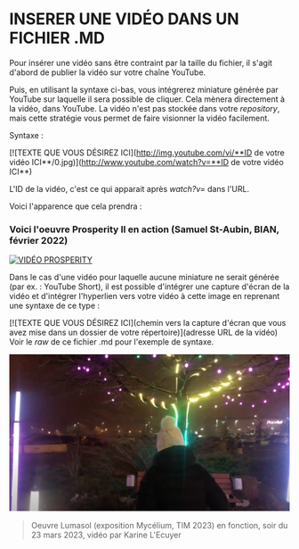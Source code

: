 # INSERER UNE VIDÉO DANS UN FICHIER .MD

Pour insérer une vidéo sans être contraint par la taille du fichier, il s'agit d'abord de publier la vidéo sur votre chaîne YouTube.

Puis, en utilisant la syntaxe ci-bas, vous intégrerez miniature générée par YouTube sur laquelle il sera possible de cliquer. Cela mènera directement à la vidéo, dans YouTube. La vidéo n'est pas stockée dans votre *repository*, mais cette stratégie vous permet de faire visionner la vidéo facilement.

Syntaxe :

[![TEXTE QUE VOUS DÉSIREZ ICI](http://img.youtube.com/vi/**ID de votre vidéo ICI**/0.jpg)](http://www.youtube.com/watch?v=**ID de votre vidéo ICI**)

L'ID de la vidéo, c'est ce qui apparait après *watch?v=* dans l'URL.

Voici l'apparence que cela prendra :

### Voici l'oeuvre Prosperity II en action (Samuel St-Aubin, BIAN, février 2022)
[![VIDÉO PROSPERITY](http://img.youtube.com/vi/ceWSjLl8ib8/0.jpg)](http://www.youtube.com/watch?v=ceWSjLl8ib8)

Dans le cas d'une vidéo pour laquelle aucune miniature ne serait générée (par ex. : YouTube Short), il est possible d'intégrer une capture d'écran de la vidéo et d'intégrer l'hyperlien vers votre vidéo à cette image en reprenant une syntaxe de ce type :

[![TEXTE QUE VOUS DÉSIREZ ICI](chemin vers la capture d'écran que vous avez mise dans un dossier de votre répertoire)](adresse URL de la vidéo)
Voir le *raw* de ce fichier .md pour l'exemple de syntaxe.

[![vidéo Lumasol en fonction, le soir](medias/Lumasol_capture_youtube_icone.png)](https://www.youtube.com/watch?v=bJ8ayFYemkg)

> Oeuvre Lumasol (exposition Mycélium, TIM 2023) en fonction, soir du 23 mars 2023, vidéo par Karine L'Ecuyer

